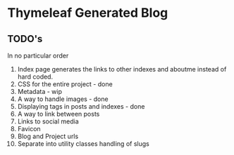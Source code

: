 # Thymeleaf Generated Blog

## TODO's

In no particular order

1. Index page generates the links to other indexes and aboutme instead of hard coded.
2. CSS for the entire project - done
3. Metadata - wip
4. A way to handle images - done
5. Displaying tags in posts and indexes - done
6. A way to link between posts
7. Links to social media
8. Favicon
9. Blog and Project urls
10. Separate into utility classes handling of slugs